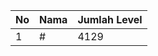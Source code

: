 | No | Nama            | Jumlah Level |
|----|-----------------|--------------|
| 1  | #    |    4129        |
